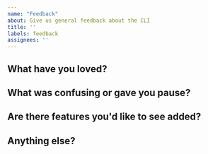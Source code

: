 ```yaml
---
name: "Feedback"
about: Give us general feedback about the CLI
title: ''
labels: feedback
assignees: ''
---
```


## What have you loved?

## What was confusing or gave you pause?

## Are there features you'd like to see added?

## Anything else?

